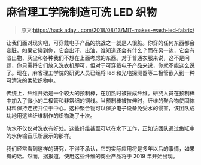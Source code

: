 # 麻省理工学院制造可洗 LED 织物

> 原文:[https://hack aday . com/2018/08/13/MIT-makes-wash-led-fabric/](https://hackaday.com/2018/08/13/mit-makes-washable-led-fabric/)

让我们面对现实吧，可穿戴电子产品的挑战之一就是人很脏。你穿的任何东西都会变脏。如果它碰到你，它会出汗，出油，谁知道还会有什么？而在另一边，它会有溢出物、灰尘和各种我们不想在上面考虑的东西。对于普通衣服来说，这不是问题，你只需将它们放入洗衣机即可，但对于可穿戴电子产品来说，你就不能这么说了。现在，麻省理工学院的研究人员已经将 led 和光电探测器等二极管嵌入到一种可清洗的柔软织物中。

传统上，纤维开始是一个较大的预制棒，在加热时被拉成纤维。研究人员在预制棒中加入了微小的二极管和非常细的铜线。当预制棒被拉伸时，纤维的聚合物使固体材料保持连接并位于中心。这种聚合物可以保护电子设备免受水的侵害，该团队成功地用这些纤维制作的织物洗了十次。

防水不仅仅对洗衣有好处。这些纤维甚至可以在水下工作，正如该团队通过鱼缸中的水传输音乐所展示的那样。

我们经常看到这样的研究，不得不承认，它的实际应用将是多年以后的事情，如果有的话。然而，据报道，使用这些纤维的商业产品将于 2019 年开始出现。